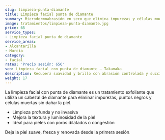 ```yaml
---
slug: limpieza-punta-diamante
title: Limpieza facial punta de diamante
summary: Microdermoabrasión en seco que elimina impurezas y células muertas.
image: tratamientos/limpieza-punta-diamante.jpg
price: 65
service_types:
- Limpieza facial punta de diamante
service_areas:
- Alcantarilla
- Murcia
category:
- facial
rates: 'Precio sesión: 65€'
seo: Limpieza facial con punta de diamante – Takamaka
description: Recupera suavidad y brillo con abrasión controlada y succión de alta precisión.
weight: 17
---
```


La limpieza facial con punta de diamante es un tratamiento exfoliante que utiliza un cabezal de diamante para eliminar impurezas, puntos negros y células muertas sin dañar la piel.

- Limpieza profunda y no invasiva
- Mejora la textura y luminosidad de la piel
- Ideal para pieles con poros dilatados o congestión

Deja la piel suave, fresca y renovada desde la primera sesión.
